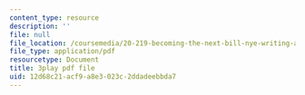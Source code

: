 ```yaml
---
content_type: resource
description: ''
file: null
file_location: /coursemedia/20-219-becoming-the-next-bill-nye-writing-and-hosting-the-educational-show-january-iap-2015/12d68c21acf9a8e3023c2ddadeebbda7_ViSVJJoo7nE.pdf
file_type: application/pdf
resourcetype: Document
title: 3play pdf file
uid: 12d68c21-acf9-a8e3-023c-2ddadeebbda7
---
```

